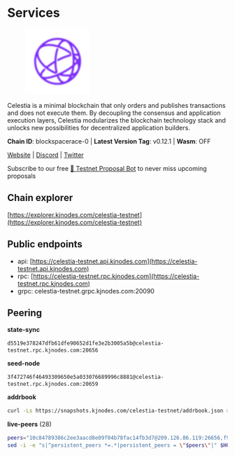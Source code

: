 # Services

<figure><img src="https://raw.githubusercontent.com/kj89/cosmos-images/main/logos/celestia.png" width="150" alt=""><figcaption></figcaption></figure>

Celestia is a minimal blockchain that only orders and publishes transactions and  does not execute them. By decoupling the consensus and application execution layers,  Celestia modularizes the blockchain technology stack and unlocks new possibilities  for decentralized application builders.

**Chain ID**: blockspacerace-0 | **Latest Version Tag**: v0.12.1 | **Wasm**: OFF

[Website](https://celestia.org) | [Discord](https://discord.gg/celestiacommunity) | [Twitter](https://twitter.com/CelestiaOrg)



Subscribe to our free [🤖 Testnet Proposal Bot](https://t.me/kjnodes_testnet_proposal_bot) to never miss upcoming proposals


## Chain explorer
[https://explorer.kjnodes.com/celestia-testnet](https://explorer.kjnodes.com/celestia-testnet)

## Public endpoints

* api: [https://celestia-testnet.api.kjnodes.com](https://celestia-testnet.api.kjnodes.com)
* rpc: [https://celestia-testnet.rpc.kjnodes.com](https://celestia-testnet.rpc.kjnodes.com)
* grpc: celestia-testnet.grpc.kjnodes.com:20090

## Peering

**state-sync**

```text
d5519e378247dfb61dfe90652d1fe3e2b3005a5b@celestia-testnet.rpc.kjnodes.com:20656
```

**seed-node**

```text
3f472746f46493309650e5a033076689996c8881@celestia-testnet.rpc.kjnodes.com:20659
```

**addrbook**
```bash
curl -Ls https://snapshots.kjnodes.com/celestia-testnet/addrbook.json > $HOME/.celestia-app/config/addrbook.json
```

**live-peers** (28)
```bash
peers="10c84789386c2ee3aacd8e09f04b78fac14fb3d7@209.126.86.119:26656,f94f42134de575d00a75f8b2f77e4c56cdb750fc@88.217.142.187:26696,19879d1fdf925d85f6892209297e27801184be63@89.116.31.225:26656,768ac4ece936ca4eb01b763c119edb74c53b58b2@135.181.26.67:26656,3ef426538e3b8bfa274aa9a442583bbbda71942f@185.144.99.12:26656,afa8e3de3c304db0fae0113428c1747081df35a2@194.163.134.232:26656,5fa6853eb52bc3a5ff1fe56b988515d16644819a@65.21.232.33:2000,8f14ec71e1d712c912c27485a169c2519628cfb6@185.225.232.196:21656,a20a5f47307049619d2fe689f3c33f1f7ab9470c@162.55.245.144:2130,2b8f5b788108c593378ce0dad8faff180b854cb4@185.56.139.86:26656,e85b086d236a2c9a4d285e6d44126bb6fc6a1555@131.153.158.209:26656,24770b73138ee6a2113e4c35b5e3525749c21350@109.238.11.182:26656,cb0c8eab8b18c4c6a2d0cc030d1b0787656b61bb@65.108.137.39:26656,f44d744448c0b6c4b722bb6ae62d31a800d447ef@66.94.127.235:26656,38a3604c87e19301b2a028ef0b4a0735014de749@64.25.109.145:26656,e4fa11cfb413d69d95dc90a0e12125b091b1d574@51.158.115.159:26656,508706c7c37a7a5e4c99c4581d9334cbad34cb86@37.27.2.226:26656,7a89c8c63ee0a305d236eabb435ea54f1c08d3dd@125.143.190.194:17002,7d6d1d1c3498687d4705fe4c7216623797835fae@74.118.136.164:26656,d5519e378247dfb61dfe90652d1fe3e2b3005a5b@65.109.68.190:20656,e35144c78e110e2fa9c8ccdce919ae7b028d106d@3.144.212.128:31380,fb9fc76ee67cd021b913752b49560dd9184688f2@135.181.216.215:36656,9497e0c783d5cb9b18f6addfcf2f25cdc4d5d1a2@148.113.153.79:36656,0293f2cf7184da95bc6ea6ff31c7e97578b9c7ff@65.109.106.95:26656,a86db178fbf5f9072b1bd0df465b947c5bb715e1@142.165.207.19:46656,f9e950870eccdb40e2386896d7b6a7687a103c99@88.99.219.120:43656,02b93545950853d692d7ea63eac879e6dd4bf390@82.223.122.139:26656,fedea9723696360d429a23792225594779cc7cd7@65.108.231.124:11656"
sed -i -e "s|^persistent_peers *=.*|persistent_peers = \"$peers\"|" $HOME/.celestia-app/config/config.toml
```
